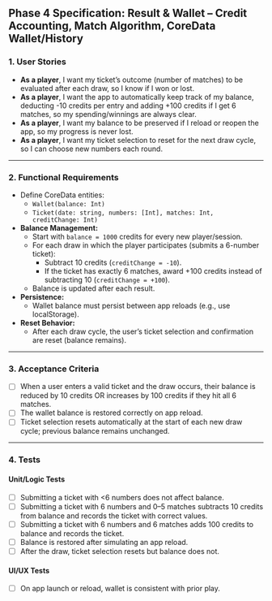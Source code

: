 
## Phase 4 Specification: Result & Wallet – Credit Accounting, Match Algorithm, CoreData Wallet/History

### 1. User Stories

- **As a player**, I want my ticket’s outcome (number of matches) to be evaluated after each draw, so I know if I won or lost.
- **As a player**, I want the app to automatically keep track of my balance, deducting -10 credits per entry and adding +100 credits if I get 6 matches, so my spending/winnings are always clear.
- **As a player**, I want my balance to be preserved if I reload or reopen the app, so my progress is never lost.
- **As a player**, I want my ticket selection to reset for the next draw cycle, so I can choose new numbers each round.

---

### 2. Functional Requirements

- Define CoreData entities:
  - `Wallet(balance: Int)`
  - `Ticket(date: string, numbers: [Int], matches: Int, creditChange: Int)`
- **Balance Management:**
  - Start with `balance = 1000` credits for every new player/session.
  - For each draw in which the player participates (submits a 6-number ticket):
    - Subtract 10 credits (`creditChange = -10`).
    - If the ticket has exactly 6 matches, award +100 credits instead of subtracting 10 (`creditChange = +100`).
  - Balance is updated after each result.
- **Persistence:**
  - Wallet balance must persist between app reloads (e.g., use localStorage).
- **Reset Behavior:**
  - After each draw cycle, the user’s ticket selection and confirmation are reset (balance remains).

---

### 3. Acceptance Criteria

- [ ] When a user enters a valid ticket and the draw occurs, their balance is reduced by 10 credits OR increases by 100 credits if they hit all 6 matches.
- [ ] The wallet balance is restored correctly on app reload.
- [ ] Ticket selection resets automatically at the start of each new draw cycle; previous balance remains unchanged.

---

### 4. Tests

#### Unit/Logic Tests

- [ ] Submitting a ticket with <6 numbers does not affect balance.
- [ ] Submitting a ticket with 6 numbers and 0–5 matches subtracts 10 credits from balance and records the ticket with correct values.
- [ ] Submitting a ticket with 6 numbers and 6 matches adds 100 credits to balance and records the ticket.
- [ ] Balance is restored after simulating an app reload.
- [ ] After the draw, ticket selection resets but balance does not.

#### UI/UX Tests

- [ ] On app launch or reload, wallet is consistent with prior play.

